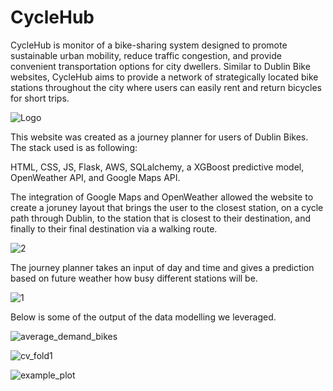 # CycleHub

CycleHub is monitor of a bike-sharing system designed to promote sustainable urban mobility, reduce traffic congestion, and provide convenient transportation options for city dwellers. Similar to Dublin Bike websites, CycleHub aims to provide a network of strategically located bike stations throughout the city where users can easily rent and return bicycles for short trips.

![Logo](https://github.com/ChristianKeogh/CycleHub/assets/148101801/7fcfc16d-947e-43ba-b9d4-f7f2bd70058a)


This website was created as a journey planner for users of Dublin Bikes. The stack used is as following:

HTML, CSS, JS, Flask, AWS, SQLalchemy, a XGBoost predictive model, OpenWeather API, and Google Maps API.

The integration of Google Maps and OpenWeather allowed the website to create a joruney layout that brings the user to the closest station, on a cycle path through Dublin, to the station that is closest to their destination, and finally to their final destination via a walking route.

![2](https://github.com/ChristianKeogh/CycleHub/assets/148101801/5290342f-7632-4aee-b6e7-cbb5e9406444)

The journey planner takes an input of day and time and gives a prediction based on future weather how busy different stations will be.

![1](https://github.com/ChristianKeogh/CycleHub/assets/148101801/6459aae5-2613-46d5-b932-b854c0732d64)

Below is some of the output of the data modelling we leveraged.

![average_demand_bikes](https://github.com/ChristianKeogh/CycleHub/assets/148101801/0a50ea77-9a03-4aaf-832a-fc63f883df84)

![cv_fold1](https://github.com/ChristianKeogh/CycleHub/assets/148101801/dadf504c-137a-492f-8934-a0f8f127a550)

![example_plot](https://github.com/ChristianKeogh/CycleHub/assets/148101801/0424c10c-db5f-4ee4-b42b-36d956c30a0c)
